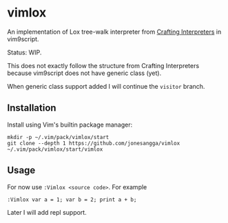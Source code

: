 # vimlox

An implementation of Lox tree-walk interpreter from [Crafting Interpreters](https://craftinginterpreters.com/)
in vim9script.

Status: WIP.

This does not exactly follow the structure from Crafting Interpreters because vim9script
does not have generic class (yet).

When generic class support added I will continue the `visitor` branch.

## Installation

Install using Vim's builtin package manager:

```
mkdir -p ~/.vim/pack/vimlox/start
git clone --depth 1 https://github.com/jonesangga/vimlox ~/.vim/pack/vimlox/start/vimlox
```

## Usage

For now use `:Vimlox <source code>`. For example

```
:Vimlox var a = 1; var b = 2; print a + b;
```

Later I will add repl support.
